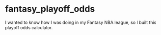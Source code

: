 # fantasy_playoff_odds
I wanted to know how I was doing in my Fantasy NBA league, so I built this playoff odds calculator.
